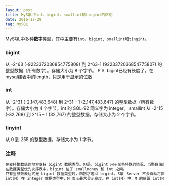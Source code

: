 ```yaml
---
layout: post
title: MySQL中int、bigint、smallint和tingint的区别
date: 2016-12-29
tag: MySQL
---
```


MySQL中多种**数字**类型，其中主要有`int`、`bigint`、`smallint`和`tingint`。

### bigint
从 -2^63 (-9223372036854775808) 到 2^63-1 (9223372036854775807) 的整型数据（所有数字）。存储大小为 8 个字节。 
P.S. bigint已经有长度了，在mysql建表中的length，只是用于显示的位数 

### int
从 -2^31 (-2,147,483,648) 到 2^31 – 1 (2,147,483,647) 的整型数据（所有数字）。存储大小为 4 个字节。int 的 SQL-92 同义字为 integer。 
smallint 
从 -2^15 (-32,768) 到 2^15 – 1 (32,767) 的整型数据。存储大小为 2 个字节。 

### tinyint
从 0 到 255 的整型数据。存储大小为 1 字节。 

### 注释 
```txt
在支持整数值的地方支持 bigint 数据类型。但是，bigint 用于某些特殊的情况，当整数值超过 int 数据类型支持的范围时，就可以采用 bigint。在 SQL Server 中，int 数据类型是主要的整数数据类型。 
在数据类型优先次序表中，bigint 位于 smallmoney 和 int 之间。 
只有当参数表达式是 bigint 数据类型时，函数才返回 bigint。SQL Server 不会自动将其它整数数据类型（tinyint、smallint 和 int）提升为 bigint。 
int(M) 在 integer 数据类型中，M 表示最大显示宽度。在 int(M) 中，M 的值跟 int(M) 所占多少存储空间并无任何关系。和数字位数也无关系 int(3)、int(4)、int(8) 在磁盘上都是占用 4 btyes 的存储空间。
```